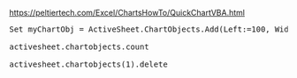 
https://peltiertech.com/Excel/ChartsHowTo/QuickChartVBA.html

<pre>
Set myChartObj = ActiveSheet.ChartObjects.Add(Left:=100, Width:=375, Top:=75, Height:=225)

activesheet.chartobjects.count

activesheet.chartobjects(1).delete
</pre>
